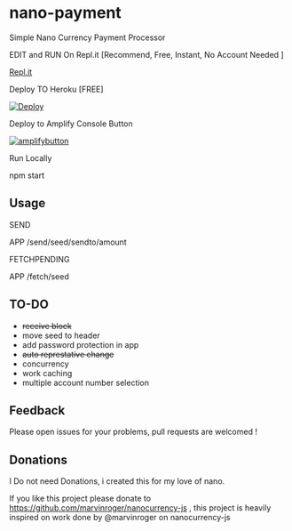 # nano-payment
 Simple Nano Currency Payment Processor 

EDIT and RUN On Repl.it [Recommend, Free, Instant, No Account Needed ]

[Repl.it](https://repl.it/github/besoeasy/nano-payment)

Deploy TO Heroku [FREE] 

[![Deploy](https://www.herokucdn.com/deploy/button.svg)](https://heroku.com/deploy)

Deploy to Amplify Console Button

[![amplifybutton](https://oneclick.amplifyapp.com/button.svg)](https://console.aws.amazon.com/amplify/home#/deploy?repo=https://github.com/besoeasy/nano-payment)

Run Locally 

npm start


## Usage 

SEND

 APP /send/seed/sendto/amount
 
 
FETCHPENDING

 APP /fetch/seed

## TO-DO 

  - <s>receive block </s>
  - move seed to header
  - add password protection in app
  - <s>auto represtative change </s> 
  - concurrency 
  - work caching 
  - multiple account number selection

## Feedback 

Please open issues for your problems, pull requests are welcomed !

## Donations 

I Do not need Donations, i created this for my love of nano. 

If you like this project please donate to https://github.com/marvinroger/nanocurrency-js , this project is heavily inspired on work done by @marvinroger on nanocurrency-js
